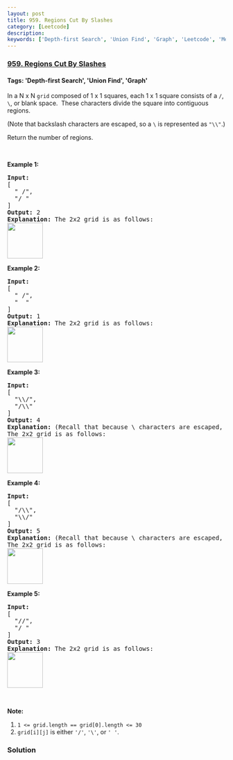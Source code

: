 ```yaml
---
layout: post
title: 959. Regions Cut By Slashes
category: [Leetcode]
description: 
keywords: ['Depth-first Search', 'Union Find', 'Graph', 'Leetcode', 'Medium']
---
```

### [959. Regions Cut By Slashes](https://leetcode.com/problems/regions-cut-by-slashes)

#### Tags: 'Depth-first Search', 'Union Find', 'Graph'

<div class="content__u3I1 question-content__JfgR"><div><p>In a N x N <code>grid</code> composed of 1 x 1 squares, each 1 x 1 square consists of a <code>/</code>, <code>\</code>, or blank space.  These characters divide the square into contiguous regions.</p>
<p>(Note that backslash characters are escaped, so a <code>\</code> is represented as <code>"\\"</code>.)</p>
<p>Return the number of regions.</p>
<p> </p>
<div>
<div>
<div>
<div>
<div>
<ol>
</ol>
</div>
</div>
</div>
</div>
</div>
<div>
<p><strong>Example 1:</strong></p>
<pre><strong>Input:
</strong><span id="example-input-1-1">[
  " /",
  "/ "
]</span>
<strong>Output: </strong><span id="example-output-1">2</span>
<strong>Explanation: </strong>The 2x2 grid is as follows:
<img alt="" src="https://assets.leetcode.com/uploads/2018/12/15/1.png" style="width: 82px; height: 82px;"/>
</pre>
<div>
<p><strong>Example 2:</strong></p>
<pre><strong>Input:
</strong><span id="example-input-2-1">[
  " /",
  "  "
]</span>
<strong>Output: </strong><span id="example-output-2">1</span>
<strong>Explanation: </strong>The 2x2 grid is as follows:
<img alt="" src="https://assets.leetcode.com/uploads/2018/12/15/2.png" style="width: 82px; height: 82px;"/>
</pre>
<div>
<p><strong>Example 3:</strong></p>
<pre><strong>Input:
</strong><span id="example-input-3-1">[
  "\\/",
  "/\\"
]</span>
<strong>Output: </strong><span id="example-output-3">4</span>
<strong>Explanation: </strong>(Recall that because \ characters are escaped, "\\/" refers to \/, and "/\\" refers to /\.)
The 2x2 grid is as follows:
<img alt="" src="https://assets.leetcode.com/uploads/2018/12/15/3.png" style="width: 82px; height: 82px;"/>
</pre>
<div>
<p><strong>Example 4:</strong></p>
<pre><strong>Input:
</strong><span id="example-input-4-1">[
  "/\\",
  "\\/"
]</span>
<strong>Output: </strong><span id="example-output-4">5</span>
<strong>Explanation: </strong>(Recall that because \ characters are escaped, "/\\" refers to /\, and "\\/" refers to \/.)
The 2x2 grid is as follows:
<img alt="" src="https://assets.leetcode.com/uploads/2018/12/15/4.png" style="width: 82px; height: 82px;"/>
</pre>
<div>
<p><strong>Example 5:</strong></p>
<pre><strong>Input:
</strong><span id="example-input-5-1">[
  "//",
  "/ "
]</span>
<strong>Output: </strong><span id="example-output-5">3</span>
<strong>Explanation: </strong>The 2x2 grid is as follows:
<img alt="" src="https://assets.leetcode.com/uploads/2018/12/15/5.png" style="width: 82px; height: 82px;"/>
</pre>
<p> </p>
<p><strong>Note:</strong></p>
<ol>
<li><code>1 &lt;= grid.length == grid[0].length &lt;= 30</code></li>
<li><code>grid[i][j]</code> is either <code>'/'</code>, <code>'\'</code>, or <code>' '</code>.</li>
</ol>
</div>
</div>
</div>
</div>
</div></div></div>

### Solution
